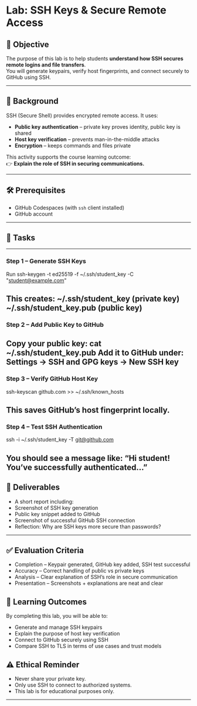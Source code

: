 # Lab: SSH Keys & Secure Remote Access

## 🎯 Objective

The purpose of this lab is to help students **understand how SSH secures remote logins and file transfers**.  
You will generate keypairs, verify host fingerprints, and connect securely to GitHub using SSH.

---

## 📖 Background

SSH (Secure Shell) provides encrypted remote access. It uses:

- **Public key authentication** – private key proves identity, public key is shared  
- **Host key verification** – prevents man-in-the-middle attacks  
- **Encryption** – keeps commands and files private  

This activity supports the course learning outcome:  
👉 **Explain the role of SSH in securing communications.**

---

## 🛠️ Prerequisites

* GitHub Codespaces (with `ssh` client installed)  
* GitHub account  

---

## 📝 Tasks
---
### Step 1 – Generate SSH Keys
Run
ssh-keygen -t ed25519 -f ~/.ssh/student_key -C "student@example.com"

This creates:
~/.ssh/student_key (private key)
~/.ssh/student_key.pub (public key)
---
### Step 2 – Add Public Key to GitHub
Copy your public key:
cat ~/.ssh/student_key.pub
Add it to GitHub under:
Settings → SSH and GPG keys → New SSH key
---
### Step 3 – Verify GitHub Host Key
ssh-keyscan github.com >> ~/.ssh/known_hosts

This saves GitHub’s host fingerprint locally.
---
### Step 4 – Test SSH Authentication
ssh -i ~/.ssh/student_key -T git@github.com

You should see a message like:
“Hi student! You’ve successfully authenticated…”
---
## 📂 Deliverables
* A short report including:
* Screenshot of SSH key generation
* Public key snippet added to GitHub
* Screenshot of successful GitHub SSH connection
* Reflection: Why are SSH keys more secure than passwords?
---
## ✅ Evaluation Criteria
* Completion – Keypair generated, GitHub key added, SSH test successful
* Accuracy – Correct handling of public vs private keys
* Analysis – Clear explanation of SSH’s role in secure communication
* Presentation – Screenshots + explanations are neat and clear

## 📘 Learning Outcomes
By completing this lab, you will be able to:
* Generate and manage SSH keypairs
* Explain the purpose of host key verification
* Connect to GitHub securely using SSH
* Compare SSH to TLS in terms of use cases and trust models

## ⚠️ Ethical Reminder
* Never share your private key.
* Only use SSH to connect to authorized systems.
* This lab is for educational purposes only.
---